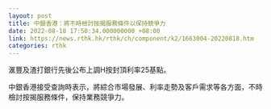 ```yaml
---
layout: post
title: 中銀香港：將不時檢討按揭服務條件以保持競爭力
date: 2022-08-18 17:50:34.000000000 +08:00
link: https://news.rthk.hk/rthk/ch/component/k2/1663004-20220818.htm
categories: rthk
---
```


滙豐及渣打銀行先後公布上調H按封頂利率25基點。

中銀香港接受查詢時表示，將綜合市場發展、利率走勢及客戶需求等各方面，不時檢討按揭服務條件，保持業務競爭力。
